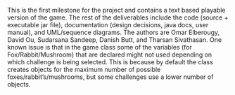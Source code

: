 This is the first milestone for the project and contains a text based playable version of the game. The rest of the deliverables include the code (source + executable jar file), documentation (design decisions, java docs, user manual), and UML/sequence diagrams. The authors are Omar Elberougy, David Ou, Sudarsana Sandeep, Danish Butt, and Tharsan Sivathasan. One known issue is that in the game class some of the variables (for Fox/Rabbit/Mushroom) that are declared might not used depending on which challenge is being selected. This is because by default the class creates objects for the maximum number of possible foxes/rabbit’s/mushrooms, but some challenges use a lower number of objects.  
